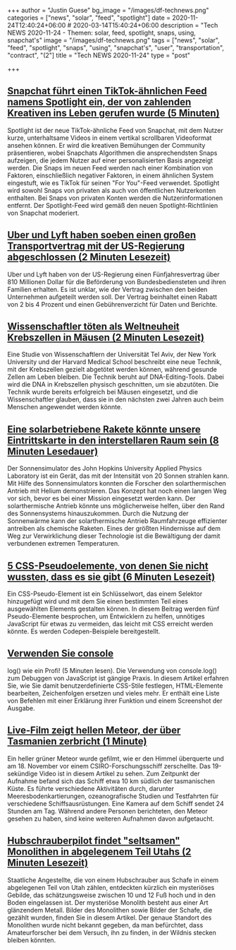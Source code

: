 +++
author = "Justin Guese"
bg_image = "/images/df-technews.png"
categories = ["news", "solar", "feed", "spotlight"]
date = 2020-11-24T12:40:24+06:00 # 2020-03-14T15:40:24+06:00
description = "Tech NEWS 2020-11-24 - Themen: solar, feed, spotlight, snaps, using, snapchat's"
image = "/images/df-technews.png"
tags = ["news", "solar", "feed", "spotlight", "snaps", "using", "snapchat's", "user", "transportation", "contract", "(2"]
title = "Tech NEWS 2020-11-24"
type = "post"

+++

## [Snapchat führt einen TikTok-ähnlichen Feed namens Spotlight ein, der von zahlenden Kreativen ins Leben gerufen wurde (5 Minuten)](https://techcrunch.com/2020/11/23/snapchat-launches-a-tiktok-like-feed-called-spotlight-kick-started-by-paying-creators//1/01000175f9f00a4b-dc61cd06-585e-4cde-8011-5c725e745cf9-000000/3MgUvmlpz0tEocKy4rz0Je83iD26yORknjg1ZQkh6hQ=168)

 Spotlight ist der neue TikTok-ähnliche Feed von Snapchat, mit dem Nutzer kurze, unterhaltsame Videos in einem vertikal scrollbaren Videoformat ansehen können. Er wird die kreativen Bemühungen der Community präsentieren, wobei Snapchats Algorithmen die ansprechendsten Snaps aufzeigen, die jedem Nutzer auf einer personalisierten Basis angezeigt werden. Die Snaps im neuen Feed werden nach einer Kombination von Faktoren, einschließlich negativer Faktoren, in einem ähnlichen System eingestuft, wie es TikTok für seinen "For You"-Feed verwendet. Spotlight wird sowohl Snaps von privaten als auch von öffentlichen Nutzerkonten enthalten. Bei Snaps von privaten Konten werden die Nutzerinformationen entfernt. Der Spotlight-Feed wird gemäß den neuen Spotlight-Richtlinien von Snapchat moderiert.

## [Uber und Lyft haben soeben einen großen Transportvertrag mit der US-Regierung abgeschlossen (2 Minuten Lesezeit)](https://www.theverge.com/2020/11/23/21611553/uber-lyft-gsa-government-contract-amount/1/01000175f9f00a4b-dc61cd06-585e-4cde-8011-5c725e745cf9-000000/ds1tywahymluGdGCkPEZXQ7EiwpHmkmbO2u0W7BA3_Q=168)

 Uber und Lyft haben von der US-Regierung einen Fünfjahresvertrag über 810 Millionen Dollar für die Beförderung von Bundesbediensteten und ihren Familien erhalten. Es ist unklar, wie der Vertrag zwischen den beiden Unternehmen aufgeteilt werden soll. Der Vertrag beinhaltet einen Rabatt von 2 bis 4 Prozent und einen Gebührenverzicht für Daten und Berichte.

## [Wissenschaftler töten als Weltneuheit Krebszellen in Mäusen (2 Minuten Lesezeit)](https://www.independent.co.uk/news/science/cancer-cells-mice-kills-gene-editing-scientists-b1760367.html/1/01000175f9f00a4b-dc61cd06-585e-4cde-8011-5c725e745cf9-000000/zp9gXmJR46tYl_sIviXUEAwjewUqjrCPwS1zYu0t9Fk=168)

 Eine Studie von Wissenschaftlern der Universität Tel Aviv, der New York University und der Harvard Medical School beschreibt eine neue Technik, mit der Krebszellen gezielt abgetötet werden können, während gesunde Zellen am Leben bleiben. Die Technik beruht auf DNA-Editing-Tools. Dabei wird die DNA in Krebszellen physisch geschnitten, um sie abzutöten. Die Technik wurde bereits erfolgreich bei Mäusen eingesetzt, und die Wissenschaftler glauben, dass sie in den nächsten zwei Jahren auch beim Menschen angewendet werden könnte.

## [Eine solarbetriebene Rakete könnte unsere Eintrittskarte in den interstellaren Raum sein (8 Minuten Lesedauer)](https://arstechnica.com/science/2020/11/a-solar-powered-rocket-might-be-our-ticket-to-interstellar-space//1/01000175f9f00a4b-dc61cd06-585e-4cde-8011-5c725e745cf9-000000/MBl2OZMPpyhh1xUkYokzCGfuviSbU6ydrP3e9R0k43E=168)

 Der Sonnensimulator des John Hopkins University Applied Physics Laboratory ist ein Gerät, das mit der Intensität von 20 Sonnen strahlen kann. Mit Hilfe des Sonnensimulators konnten die Forscher den solarthermischen Antrieb mit Helium demonstrieren. Das Konzept hat noch einen langen Weg vor sich, bevor es bei einer Mission eingesetzt werden kann. Der solarthermische Antrieb könnte uns möglicherweise helfen, über den Rand des Sonnensystems hinauszukommen. Durch die Nutzung der Sonnenwärme kann der solarthermische Antrieb Raumfahrzeuge effizienter antreiben als chemische Raketen. Eines der größten Hindernisse auf dem Weg zur Verwirklichung dieser Technologie ist die Bewältigung der damit verbundenen extremen Temperaturen.

## [5 CSS-Pseudoelemente, von denen Sie nicht wussten, dass es sie gibt (6 Minuten Lesezeit)](https://blog.logrocket.com/5-css-pseudo-elements-you-never-knew-existed//1/01000175f9f00a4b-dc61cd06-585e-4cde-8011-5c725e745cf9-000000/_Av6kiBxRy4f-mS4vrdz91GsPjsJeg7WXwZtfJ0IBmE=168)

 Ein CSS-Pseudo-Element ist ein Schlüsselwort, das einem Selektor hinzugefügt wird und mit dem Sie einen bestimmten Teil eines ausgewählten Elements gestalten können. In diesem Beitrag werden fünf Pseudo-Elemente besprochen, um Entwicklern zu helfen, unnötiges JavaScript für etwas zu vermeiden, das leicht mit CSS erreicht werden könnte. Es werden Codepen-Beispiele bereitgestellt.

## [Verwenden Sie console](https://denic.hashnode.dev/use-consolelog-like-a-pro/1/01000175f9f00a4b-dc61cd06-585e-4cde-8011-5c725e745cf9-000000/3GVLZSFo9iqtrD1uw2d_yBCzsB2Wt7kOxTm6jcl6mR4=168)

log() wie ein Profi! (5 Minuten lesen). Die Verwendung von console.log() zum Debuggen von JavaScript ist gängige Praxis. In diesem Artikel erfahren Sie, wie Sie damit benutzerdefinierte CSS-Stile festlegen, HTML-Elemente bearbeiten, Zeichenfolgen ersetzen und vieles mehr. Er enthält eine Liste von Befehlen mit einer Erklärung ihrer Funktion und einem Screenshot der Ausgabe.

## [Live-Film zeigt hellen Meteor, der über Tasmanien zerbricht (1 Minute)](https://interestingengineering.com/live-footage-shows-bright-meteor-breaking-up-over-tasmania/1/01000175f9f00a4b-dc61cd06-585e-4cde-8011-5c725e745cf9-000000/vDref7W49aAJVi8T7f988NRtLsp2NOKDz9ztLn4vImU=168)

 Ein heller grüner Meteor wurde gefilmt, wie er den Himmel überquerte und am 18. November vor einem CSIRO-Forschungsschiff zerschellte. Das 19-sekündige Video ist in diesem Artikel zu sehen. Zum Zeitpunkt der Aufnahme befand sich das Schiff etwa 10 km südlich der tasmanischen Küste. Es führte verschiedene Aktivitäten durch, darunter Meeresbodenkartierungen, ozeanografische Studien und Testfahrten für verschiedene Schiffsausrüstungen. Eine Kamera auf dem Schiff sendet 24 Stunden am Tag. Während andere Personen berichteten, den Meteor gesehen zu haben, sind keine weiteren Aufnahmen davon aufgetaucht.

## [Hubschrauberpilot findet "seltsamen" Monolithen in abgelegenem Teil Utahs (2 Minuten Lesezeit)](https://www.theguardian.com/us-news/2020/nov/23/helicopter-pilot-finds-strange-monolith-in-remote-part-of-utah/1/01000175f9f00a4b-dc61cd06-585e-4cde-8011-5c725e745cf9-000000/sosFjO4QyaS_6Mldred01iOznkKHFlwhlRZkUZYxerM=168)

 Staatliche Angestellte, die von einem Hubschrauber aus Schafe in einem abgelegenen Teil von Utah zählen, entdeckten kürzlich ein mysteriöses Gebilde, das schätzungsweise zwischen 10 und 12 Fuß hoch und in den Boden eingelassen ist. Der mysteriöse Monolith besteht aus einer Art glänzendem Metall. Bilder des Monolithen sowie Bilder der Schafe, die gezählt wurden, finden Sie in diesem Artikel. Der genaue Standort des Monolithen wurde nicht bekannt gegeben, da man befürchtet, dass Amateurforscher bei dem Versuch, ihn zu finden, in der Wildnis stecken bleiben könnten.

